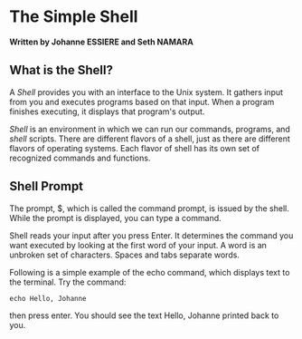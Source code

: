# The Simple Shell

**Written by Johanne ESSIERE and Seth NAMARA**

## What is the Shell?
A *Shell* provides you with an interface to the Unix system. It gathers input from you and executes programs based on that input. When a program finishes executing, it displays that program's output.

*Shell* is an environment in which we can run our commands, programs, and *shell* scripts. There are different flavors of a shell, just as there are different flavors of operating systems. Each flavor of shell has its own set of recognized commands and functions.

## Shell Prompt
The prompt, $, which is called the command prompt, is issued by the shell. While the prompt is displayed, you can type a command.

Shell reads your input after you press Enter. It determines the command you want executed by looking at the first word of your input. A word is an unbroken set of characters. Spaces and tabs separate words.

Following is a simple example of the echo command, which displays text to the terminal. Try the command:

	echo Hello, Johanne

then press enter. You should see the text Hello, Johanne printed back to you.
